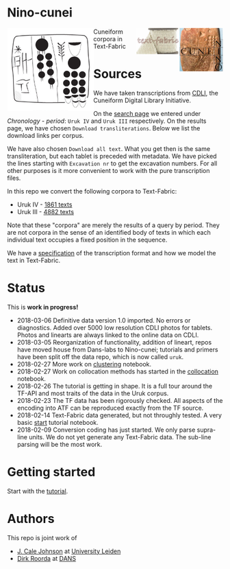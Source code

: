 Nino-cunei
==========

<img src="programs/images/logo.png" align="left" width="40%"/>
<img src="programs/images/ninologo.png" align="right" width="20%"/>
<img src="programs/images/tf.png" align="right" width="20%"/>

Cuneiform corpora in Text-Fabric

Sources
=======

We have taken transcriptions from [CDLI](https://cdli.ucla.edu), the Cuneiform
Digital Library Initiative.

On the [search page](https://cdli.ucla.edu/search/search.php) we entered under
*Chronology - period*: `Uruk IV` and `Uruk III` respectively. On the results
page, we have chosen `Download transliterations`. Below we list the download
links per corpus.

We have also chosen `Download all text`. What you get then is the same
transliteration, but each tablet is preceded with metadata. We have picked the
lines starting with `Excavation nr` to get the excavation numbers. For all other
purposes is it more convenient to work with the pure transcription files.

In this repo we convert the following corpora to Text-Fabric:

*   Uruk IV -
    [1861 texts](https://cdli.ucla.edu/search/search_results.php?SearchMode=Text&requestFrom=Search&PrimaryPublication=&Author=&PublicationDate=&SecondaryPublication=&Collection=&AccessionNumber=&MuseumNumber=&Provenience=&ExcavationNumber=&Period=uruk+iv&DatesReferenced=&ObjectType=&ObjectRemarks=&Material=&TextSearch=&TranslationSearch=&CommentSearch=&StructureSearch=&Language=&Genre=&SubGenre=&CompositeNumber=&SealID=&ObjectID=&ATFSource=&CatalogueSource=&TranslationSource=)
*   Uruk III -
    [4882 texts](https://cdli.ucla.edu/search/search_results.php?SearchMode=Text&requestFrom=Search&PrimaryPublication=&Author=&PublicationDate=&SecondaryPublication=&Collection=&AccessionNumber=&MuseumNumber=&Provenience=&ExcavationNumber=&Period=uruk+iii&DatesReferenced=&ObjectType=&ObjectRemarks=&Material=&TextSearch=&TranslationSearch=&CommentSearch=&StructureSearch=&Language=&Genre=&SubGenre=&CompositeNumber=&SealID=&ObjectID=&ATFSource=&CatalogueSource=&TranslationSource=)

Note that these "corpora" are merely the results of a query by period. They are
not corpora in the sense of an identified body of texts in which each individual
text occupies a fixed position in the sequence.

We have a [specification](docs/transcription.md) of the transcription format and
how we model the text in Text-Fabric.

Status
======

This is **work in progress!**

*   2018-03-06 Definitive data version 1.0 imported. No errors or diagnostics.
    Added over 5000 low resolution CDLI photos for tablets. Photos and linearts
    are always linked to the online data on CDLI.
*   2018-03-05 Reorganization of functionality, addition of lineart, repos have
    moved house from Dans-labs to Nino-cunei; tutorials and primers have been
    split off the data repo, which is now called `uruk`.
*   2018-02-27 More work on
    [clustering](https://github/com/Nino-cunei/tutorials/blob/master/clustering.ipynb)
    notebook.
*   2018-02-27 Work on collocation methods has started in the
    [collocation](https://github/com/Nino-cunei/tutorials/blob/master/collocation.ipynb)
    notebook.
*   2018-02-26 The tutorial is getting in shape. It is a full tour around the
    TF-API and most traits of the data in the Uruk corpus.
*   2018-02-23 The TF data has been rigorously checked. All aspects of the
    encoding into ATF can be reproduced exactly from the TF source.
*   2018-02-14 Text-Fabric data generated, but not throughly tested. A very basic
    [start](https://github/com/Nino-cunei/tutorials/blob/master/start.ipynb)
    tutorial notebook.
*   2018-02-09 Conversion coding has just started. We only parse supra-line units.
    We do not yet generate any Text-Fabric data. The sub-line parsing will be the
    most work.

Getting started
===============

Start with the
[tutorial](http://nbviewer.jupyter.org/github/Nino-cunei/tutorials/blob/master/start.ipynb).

Authors
=======

This repo is joint work of

*   [J. Cale Johnson](https://www.universiteitleiden.nl/en/staffmembers/cale-johnson#tab-1)
    at
    [University Leiden](https://www.universiteitleiden.nl/en/humanities/institute-for-area-studies/assyriology)
*   [Dirk Roorda](https://www.linkedin.com/in/dirkroorda/) at
    [DANS](https://www.dans.knaw.nl)
